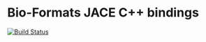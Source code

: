 # Bio-Formats JACE C++ bindings

[![Build Status](https://travis-ci.org/ome/bio-formats-jace.png)](https://travis-ci.org/ome/bio-formats-jace)
